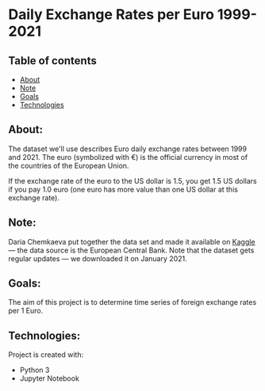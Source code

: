 # Daily Exchange Rates per Euro 1999-2021

## Table of contents
* [About](#about)
* [Note](#note)
* [Goals](#goals)
* [Technologies](#technologies)


## About:
The dataset we'll use describes Euro daily exchange rates between 1999 and 2021. The euro (symbolized with €) is the official currency in most of the countries of the European Union.

If the exchange rate of the euro to the US dollar is 1.5, you get 1.5 US dollars if you pay 1.0 euro (one euro has more value than one US dollar at this exchange rate).

## Note:
Daria Chemkaeva put together the data set and made it available on [Kaggle](https://www.kaggle.com/lsind18/euro-exchange-daily-rates-19992020) — the data source is the European Central Bank. Note that the dataset gets regular updates — we downloaded it on January 2021.

## Goals:
The aim of this project is to determine time series of foreign exchange rates per 1 Euro.

## Technologies:
Project is created with:
* Python 3
* Jupyter Notebook

